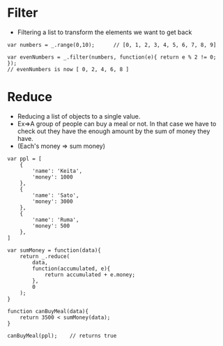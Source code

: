 # Filter

- Filtering a list to transform the elements we want to get back

```
var numbers = _.range(0,10);      // [0, 1, 2, 3, 4, 5, 6, 7, 8, 9]

var evenNumbers = _.filter(numbers, function(e){ return e % 2 != 0; });
// evenNumbers is now [ 0, 2, 4, 6, 8 ]
```

# Reduce

- Reducing a list of objects to a single value. 
- Ex=>A group of people can buy a meal or not. In that case we have to check out they have the enough amount by the sum of money they have.
- (Each's money => sum money)

```
var ppl = [
    {
        'name': 'Keita',
        'money': 1000
    },
    {
        'name': 'Sato',
        'money': 3000
    },
    {
        'name': 'Ruma',
        'money': 500
    },
]

var sumMoney = function(data){
    return _.reduce(
        data,
        function(accumulated, e){
            return accumulated + e.money;
        },
        0
    );
}

function canBuyMeal(data){
    return 3500 < sumMoney(data);
}

canBuyMeal(ppl);    // returns true
```

